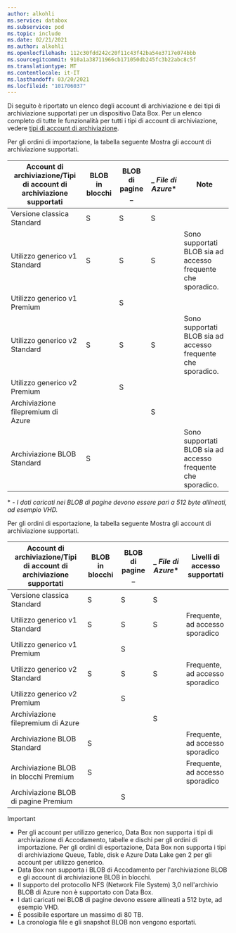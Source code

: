 ```yaml
---
author: alkohli
ms.service: databox
ms.subservice: pod
ms.topic: include
ms.date: 02/21/2021
ms.author: alkohli
ms.openlocfilehash: 112c30fdd242c20f11c43f42ba54e3717e074bbb
ms.sourcegitcommit: 910a1a38711966cb171050db245fc3b22abc8c5f
ms.translationtype: MT
ms.contentlocale: it-IT
ms.lasthandoff: 03/20/2021
ms.locfileid: "101706037"
---
```

Di seguito è riportato un elenco degli account di archiviazione e dei tipi di archiviazione supportati per un dispositivo Data Box. Per un elenco completo di tutte le funzionalità per tutti i tipi di account di archiviazione, vedere [tipi di account di archiviazione](../articles/storage/common/storage-account-overview.md#types-of-storage-accounts).

Per gli ordini di importazione, la tabella seguente Mostra gli account di archiviazione supportati.

| **Account di archiviazione/Tipi di account di archiviazione supportati** | **BLOB in blocchi** |**BLOB di pagine** _ |_ *File di Azure** |**Note**|
| --- | --- | -- | -- | -- |
| Versione classica Standard | S | S | S |
| Utilizzo generico v1 Standard  | S | S | S | Sono supportati BLOB sia ad accesso frequente che sporadico.|
| Utilizzo generico v1 Premium  |  | S| | |
| Utilizzo generico v2 Standard  | S | S | S | Sono supportati BLOB sia ad accesso frequente che sporadico.|
| Utilizzo generico v2 Premium  |  |S | | |
| Archiviazione filepremium di Azure |  |  | S |  |  
| Archiviazione BLOB Standard |S | | |Sono supportati BLOB sia ad accesso frequente che sporadico. |

\* *- I dati caricati nei BLOB di pagine devono essere pari a 512 byte allineati, ad esempio VHD.*

Per gli ordini di esportazione, la tabella seguente Mostra gli account di archiviazione supportati.

| **Account di archiviazione/Tipi di account di archiviazione supportati** | **BLOB in blocchi** |**BLOB di pagine** _ |_ *File di Azure** |**Livelli di accesso supportati**|
| --- | --- | -- | -- | -- |
| Versione classica Standard | S | S | S | |
| Utilizzo generico v1 Standard  | S | S | S | Frequente, ad accesso sporadico|
| Utilizzo generico v1 Premium  |  | S| | |
| Utilizzo generico v2 Standard  | S | S | S | Frequente, ad accesso sporadico|
| Utilizzo generico v2 Premium  |  |S | | |
| Archiviazione filepremium di Azure |  |  | S |  |
| Archiviazione BLOB Standard |S | | |Frequente, ad accesso sporadico |
| Archiviazione BLOB in blocchi Premium |S | | |Frequente, ad accesso sporadico |
| Archiviazione BLOB di pagine Premium | |S | | |

> [!IMPORTANT]
> - Per gli account per utilizzo generico, Data Box non supporta i tipi di archiviazione di Accodamento, tabelle e dischi per gli ordini di importazione. Per gli ordini di esportazione, Data Box non supporta i tipi di archiviazione Queue, Table, disk e Azure Data Lake gen 2 per gli account per utilizzo generico.
> - Data Box non supporta i BLOB di Accodamento per l'archiviazione BLOB e gli account di archiviazione BLOB in blocchi.
> - Il supporto del protocollo NFS (Network File System) 3,0 nell'archivio BLOB di Azure non è supportato con Data Box.
> - I dati caricati nei BLOB di pagine devono essere allineati a 512 byte, ad esempio VHD.
> - È possibile esportare un massimo di 80 TB.
> - La cronologia file e gli snapshot BLOB non vengono esportati.